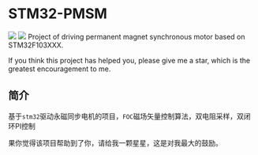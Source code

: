 # STM32-PMSM 
![](./QPano3/Resources/bt428.svg) ![](./QPano3/Resources/plug.svg)
Project of driving permanent magnet synchronous motor based on STM32F103XXX.

If you think this project has helped you, please give me a star, which is the greatest encouragement to me.

## 简介
基于`stm32`驱动永磁同步电机的项目，`FOC`磁场矢量控制算法，双电阻采样，双闭环PI控制

果你觉得该项目帮助到了你，请给我一颗星星，这是对我最大的鼓励。
